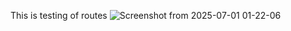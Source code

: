 This is testing of routes ![Screenshot from 2025-07-01 01-22-06](https://github.com/user-attachments/assets/8ff5b7e7-8f0f-471f-a7c0-d4d7b63c4d29)

